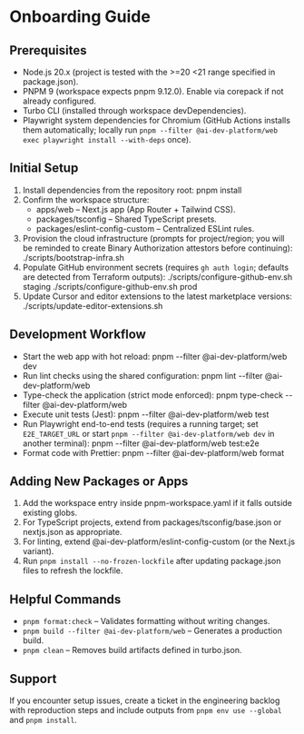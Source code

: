 # Onboarding Guide

## Prerequisites

- Node.js 20.x (project is tested with the >=20 <21 range specified in package.json).
- PNPM 9 (workspace expects pnpm 9.12.0). Enable via corepack if not already configured.
- Turbo CLI (installed through workspace devDependencies).
- Playwright system dependencies for Chromium (GitHub Actions installs them automatically; locally run `pnpm --filter @ai-dev-platform/web exec playwright install --with-deps` once).

## Initial Setup

1. Install dependencies from the repository root:
   pnpm install
2. Confirm the workspace structure:
   - apps/web – Next.js app (App Router + Tailwind CSS).
   - packages/tsconfig – Shared TypeScript presets.
   - packages/eslint-config-custom – Centralized ESLint rules.
3. Provision the cloud infrastructure (prompts for project/region; you will be reminded to create Binary Authorization attestors before continuing):
   ./scripts/bootstrap-infra.sh
4. Populate GitHub environment secrets (requires `gh auth login`; defaults are detected from Terraform outputs):
   ./scripts/configure-github-env.sh staging
   ./scripts/configure-github-env.sh prod
5. Update Cursor and editor extensions to the latest marketplace versions:
   ./scripts/update-editor-extensions.sh

## Development Workflow

- Start the web app with hot reload:
  pnpm --filter @ai-dev-platform/web dev
- Run lint checks using the shared configuration:
  pnpm lint --filter @ai-dev-platform/web
- Type-check the application (strict mode enforced):
  pnpm type-check --filter @ai-dev-platform/web
- Execute unit tests (Jest):
  pnpm --filter @ai-dev-platform/web test
- Run Playwright end-to-end tests (requires a running target; set `E2E_TARGET_URL` or start `pnpm --filter @ai-dev-platform/web dev` in another terminal):
  pnpm --filter @ai-dev-platform/web test:e2e
- Format code with Prettier:
  pnpm --filter @ai-dev-platform/web format

## Adding New Packages or Apps

1. Add the workspace entry inside pnpm-workspace.yaml if it falls outside existing globs.
2. For TypeScript projects, extend from packages/tsconfig/base.json or nextjs.json as appropriate.
3. For linting, extend @ai-dev-platform/eslint-config-custom (or the Next.js variant).
4. Run `pnpm install --no-frozen-lockfile` after updating package.json files to refresh the lockfile.

## Helpful Commands

- `pnpm format:check` – Validates formatting without writing changes.
- `pnpm build --filter @ai-dev-platform/web` – Generates a production build.
- `pnpm clean` – Removes build artifacts defined in turbo.json.

## Support

If you encounter setup issues, create a ticket in the engineering backlog with reproduction steps and include outputs from `pnpm env use --global` and `pnpm install`.
